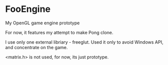 # FooEngine
My OpenGL game engine prototype

For now, it features my attempt to make Pong clone.

I use only one external libriary - freeglut. Used it only to avoid Windows API, and concentrate on the game.

<matrix.h> is not used, for now, its just prototype.
